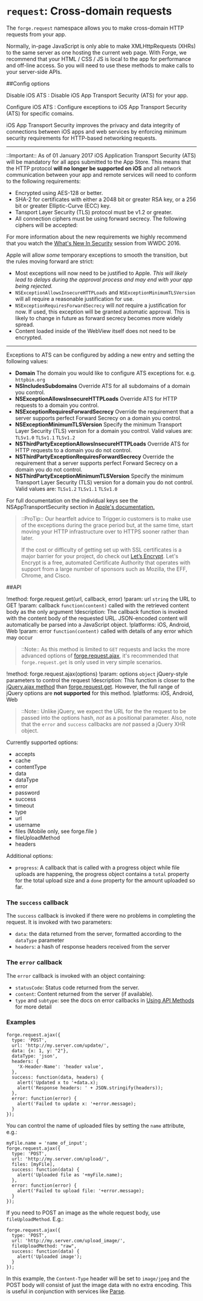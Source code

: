 ``request``: Cross-domain requests
==================================

The ``forge.request`` namespace allows you to make cross-domain HTTP requests from your app.

Normally, in-page JavaScript is only able to make XMLHttpRequests (XHRs) to the same server as one hosting the current web page. With Forge, we recommend that your HTML / CSS / JS is local to the app for performance and off-line access. So you will need to use these methods to make calls to your server-side APIs.

##Config options


Disable iOS ATS
:    Disable iOS App Transport Security (ATS) for your app.

Configure iOS ATS
:    Configure exceptions to iOS App Transport Security (ATS) for specific comains.

iOS App Transport Security improves the privacy and data integrity of connections between iOS apps and web services by enforcing minimum security requirements for HTTP-based networking requests.

---

::Important:: As of 01 January 2017 iOS Application Transport Security (ATS) will be mandatory for all apps submitted to the App Store. This means that the HTTP protocol **will no longer be supported on iOS** and all network communication between your app and remote services will need to conform to the following requirements:

* Encrypted using AES-128 or better.
* SHA-2 for certificates with either a 2048 bit or greater RSA key, or a 256 bit or greater Elliptic-Curve (ECC) key.
* Tansport Layer Security (TLS) protocol must be v1.2 or greater.
* All connection ciphers must be using forward secrecy. The following ciphers will be accepted:

For more information about the new requirements we highly recommend that you watch the [What's New In Security](https://developer.apple.com/videos/play/wwdc2016/706) session from WWDC 2016.

Apple will allow _some_ temporary exceptions to smooth the transition, but the rules moving forward are strict:

- Most exceptions will now need to be justified to Apple. _This will likely lead to delays during the approval process and may end with your app being rejected._
- `NSExceptionAllowsInsecureHTTPLoads` and `NSExceptionMinimumTLSVersion` will all require a reasonable justification for use.
- `NSExceptionRequiresForwardSecrecy` will _not_ require a justification for now. If used, this exception will be granted automatic approval. This is likely to change in future as forward secrecy becomes more widely spread.
- Content loaded inside of the WebView itself does not need to be encrypted.

---

Exceptions to ATS can be configured by adding a new entry and setting the following values:

* **Domain** The domain you would like to configure ATS exceptions for. e.g. `httpbin.org`
* **NSIncludesSubdomains** Override ATS for all subdomains of a domain you control.
* **NSExceptionAllowsInsecureHTTPLoads** Override ATS for HTTP requests to a domain you control.
* **NSExceptionRequiresForwardSecrecy** Override the requirement that a server supports perfect Forward Secrecy on a domain you control.
* **NSExceptionMinimumTLSVersion** Specify the minimum Transport Layer Security (TLS) version for a domain you control. Valid values are: `TLSv1.0` `TLSv1.1` `TLSv1.2`
* **NSThirdPartyExceptionAllowsInsecureHTTPLoads** Override ATS for HTTP requests to a domain you do not control.
* **NSThirdPartyExceptionRequiresForwardSecrecy** Override the requirement that a server supports perfect Forward Secrecy on a domain you do not control.
* **NSThirdPartyExceptionMinimumTLSVersion** Specify the minimum Transport Layer Security (TLS) version for a domain you do not control. Valid values are: `TLSv1.2` `TLSv1.1` `TLSv1.0`

For full documentation on the individual keys see the NSAppTransportSecurity section in [Apple's documentation.](https://developer.apple.com/library/ios/documentation/General/Reference/InfoPlistKeyReference/Articles/CocoaKeys.html#//apple_ref/doc/uid/TP40009251-SW33)

> ::ProTip:: Our heartfelt advice to Trigger.io customers is to make use of the exceptions during the grace period but, at the same time, start moving your HTTP infrastructure over to HTTPS sooner rather than later.
>
> If the cost or difficulty of getting set up with SSL certificates is a major barrier for your project, do check out [Let’s Encrypt](https://letsencrypt.org/).
> Let's Encrypt is a free, automated Certificate Authority that operates with support from a large number of sponsors such as Mozilla, the EFF, Chrome, and Cisco.




##API

!method: forge.request.get(url, callback, error)
!param: url `string` the URL to GET
!param: callback `function(content)` called with the retrieved content body as the only argument
!description: The callback function is invoked with the content body of the requested URL. JSON-encoded content will automatically be parsed into a JavaScript object.
!platforms: iOS, Android, Web
!param: error `function(content)` called with details of any error which may occur

> ::Note:: As this method is limited to ``GET`` requests and lacks the more advanced options
of [forge.request.ajax](index.html#forgerequestajaxoptions), it's recommended that ``forge.request.get`` is
only used in very simple scenarios.

!method: forge.request.ajax(options)
!param: options `object` jQuery-style parameters to control the request
!description: This function is closer to the [jQuery.ajax method](http://api.jquery.com/jQuery.ajax/) than [forge.request.get](index.html#forgerequestgeturl-callback-error). However, the full range of jQuery options are **not supported** for this method.
!platforms: iOS, Android, Web

> ::Note:: Unlike jQuery, we expect the URL for the the request to be passed
into the options hash, *not* as a positional parameter. Also, note that the
``error`` and ``success`` callbacks are *not* passed a jQuery XHR object.

Currently supported options:

-  accepts
-  cache
-  contentType
-  data
-  dataType
-  error
-  password
-  success
-  timeout
-  type
-  url
-  username
-  files (Mobile only, see forge.file <modules-file>)
-  fileUploadMethod
-  headers

Additional options:

- ``progress``: A callback that is called with a progress object while file uploads are happening, the progress object contains a ``total`` property for the total upload size and a ``done`` property for the amount uploaded so far.

### The ``success`` callback

The ``success`` callback is invoked if there were no problems in completing the request. It is invoked with two parameters:

- `data`: the data returned from the server, formatted according to the `dataType` parameter
- `headers`: a hash of response headers received from the server

### The ``error`` callback

The ``error`` callback is invoked with an object containing:

-  ``statusCode``: Status code returned from the server.
-  ``content``: Content returned from the server (if available).
-  ``type`` and ``subtype``: see the docs on error callbacks in [Using API Methods](/docs/current/getting_started/api.html) for
more detail

### Examples

    forge.request.ajax({
      type: 'POST',
      url: 'http://my.server.com/update/',
      data: {x: 1, y: "2"},
      dataType: 'json',
      headers: {
        'X-Header-Name': 'header value',
      },
      success: function(data, headers) {
        alert('Updated x to '+data.x);
        alert('Response headers: ' + JSON.stringify(headers));
      },
      error: function(error) {
        alert('Failed to update x: '+error.message);
      }
    });

You can control the name of uploaded files by setting the ``name``
attribute, e.g.:

    myFile.name = 'name_of_input';
    forge.request.ajax({
      type: 'POST',
      url: 'http://my.server.com/upload/',
      files: [myFile],
      success: function(data) {
        alert('Uploaded file as '+myFile.name);
      },
      error: function(error) {
        alert('Failed to upload file: '+error.message);
      }
    });

If you need to POST an image as the whole request body, use
``fileUploadMethod``. E.g.:

    forge.request.ajax({
      type: 'POST',
      url: 'http://my.server.com/upload_image/',
      fileUploadMethod: "raw",
      success: function(data) {
        alert('Uploaded image');
      }
    });

In this example, the ``Content-Type`` header will be set to
``image/jpeg`` and the POST body will consist of just the image data
with no extra encoding. This is useful in conjunction with services like
[Parse](https://www.parse.com/tutorials/saving-images).
